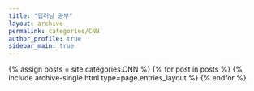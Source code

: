 ```yaml
---
title: "딥러닝 공부"
layout: archive
permalink: categories/CNN
author_profile: true
sidebar_main: true
---
```



{% assign posts = site.categories.CNN %}
{% for post in posts %} {% include archive-single.html type=page.entries_layout %} {% endfor %}
